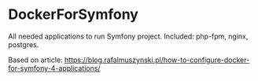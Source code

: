 # DockerForSymfony
All needed applications to run Symfony project. Included: php-fpm, nginx, postgres.

Based on article: https://blog.rafalmuszynski.pl/how-to-configure-docker-for-symfony-4-applications/

